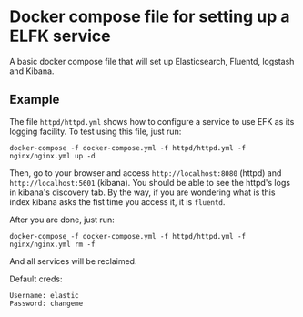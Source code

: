 Docker compose file for setting up a ELFK service
================================================

A basic docker compose file that will set up Elasticsearch, Fluentd, logstash and Kibana.

Example
-------

The file `httpd/httpd.yml` shows how to configure a service to use EFK as its logging facility. To test using this file, just run:

`docker-compose -f docker-compose.yml -f httpd/httpd.yml -f nginx/nginx.yml up -d`

Then, go to your browser and access `http://localhost:8080` (httpd) and `http://localhost:5601` (kibana). You should be able to see the httpd's logs in kibana's discovery tab. By the way, if you are wondering what is this index kibana asks the fist time you access it, it is `fluentd`.

After you are done, just run:

`docker-compose -f docker-compose.yml -f httpd/httpd.yml -f nginx/nginx.yml rm -f`

And all services will be reclaimed.


Default creds:

```
Username: elastic
Password: changeme
```
